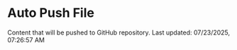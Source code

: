 # Auto Push File

Content that will be pushed to GitHub repository.
Last updated: 07/23/2025, 07:26:57 AM